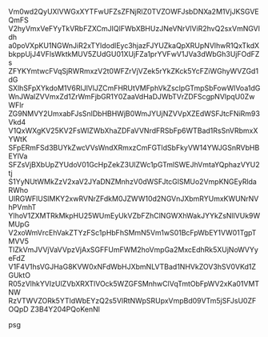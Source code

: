 Vm0wd2QyUXlVWGxXYTFwUFZsZFNjRlZ0TVZOWFJsbDNXa2M1VjJKSGVEQmFS
V2hyVmxVeFYyTkVRbFZXCmJIQlFWbXBHUzJNeVNrVlViR2hvQ2sxVmNGVldh
a0poVXpKU1NGWnJiR2xTYldodlEyc3hjazFJYUZkaQpXRUpNVlhwR1QxTkdX
bkppUjJ4VFlsWktkMUV5ZUdGU01XUjFZa1prYVFwV1JVa3dWbGh3UjFOdFZs
ZFYKYmtwcFVqSjRWRmxzV2t0WFZrVjVZek5rYkZKck5YcFZiWGhyWVZGd1dG
SXlhSFpXYkdoM1V6RlJlVlJZCmFHRUtVMFphVkZsclpGTmpSbFowWlVoa1dG
WnJWalZVVmxZd1ZrWmFjbGR1Y0ZaaVdHaDJWbTVrZDFScgpNVlpqU0ZwWFlr
ZG9NMVY2UmxabFJsSnlDbHBHWjB0WmJYUjNZVVpXZEdWSFJtcFNiRm93Vkd4
V1QxWXgKV25KV2FsWlZWbXhaZDFaVVNrdFRSbFp6WTBad1RsSnVRbmxXYWtK
SFpERmFSd3BUYkZwcVVsWndXRmxzCmFGTldSbFkyVW14YWJGSnRVbHBEYlVa
SFZsVjBXbUpZYUdoV01GcHpZekZ3UlZWc1pGTmlSWEJhVmtaYQphazVYU2tj
S1YyNUtWMkZzV2xaV2JYaDNZMnhzV0dWSFJtcGlSMUo2VmpKNGEyRldaRWho
UlRGWFlUSlMKY2xwRVNrZFdkM0JZWW10d2NGVnJXbmRYUmxKWUNrNVhPVmhT
YlhoV1ZXMTRkMkpHU25WUmEyUkVZbFZhClNGWXhWakJYYkZsNllVUk9WMUpG
V2xoWmVrcEhVakZTYzFSc1pHbFhSMmN5Vm1wS01BcFpWbEY1VW01TgpTMVV5
TlZkVmJVVjVaVVpzVjAxSGFFUmFWM2hoVmpGa2MxcEdhRk5XUjNoWVYyeFdZ
V1F4V1hsVGJHaG8KVW0xNFdWbHJXbmNLVTBad1NHVkZOV3hSV0VKd1ZGUktO
R05zVlhkYVIzUlZVbXRXTlVOck5WZGFSMnhwClVqTmtObFpWV2xKa01VMTNW
RzVTWVZORk5YTldWbEYzQ2s5VlRtNWpSRUpxVmpBd09VTm5jSFJsU0ZFOQpD
Z3B4Y204PQoKenNl

psg